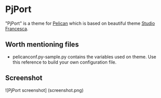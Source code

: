 # PjPort

"PjPort" is a theme for [Pelican](http://blog.getpelican.com/) which is based on beautiful theme [Studio Francesca](http://www.wowthemes.net/studio-francesca-free-responsive-template/).

## Worth mentioning files

* pelicanconf.py-sample.py contains the variables used on theme. Use this reference to build your own configuration file.

## Screenshot

![PjPort screenshot] (screenshot.png)
